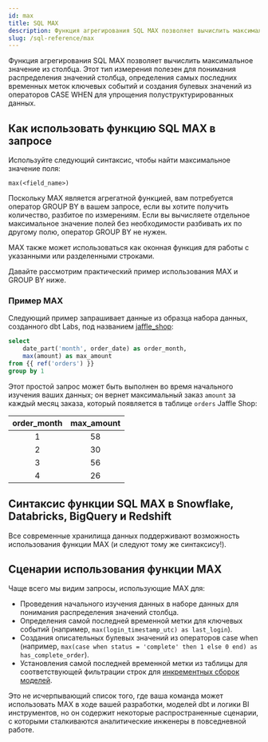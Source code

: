 ```yaml
---
id: max
title: SQL MAX
description: Функция агрегирования SQL MAX позволяет вычислить максимальное значение из столбца.
slug: /sql-reference/max
---
```


<head>
    <title>Работа с функцией SQL MAX</title>
</head>

Функция агрегирования SQL MAX позволяет вычислить максимальное значение из столбца. Этот тип измерения полезен для понимания распределения значений столбца, определения самых последних временных меток ключевых событий и создания булевых значений из операторов CASE WHEN для упрощения полуструктурированных данных.

## Как использовать функцию SQL MAX в запросе

Используйте следующий синтаксис, чтобы найти максимальное значение поля:

`max(<field_name>)`

Поскольку MAX является агрегатной функцией, вам потребуется оператор GROUP BY в вашем запросе, если вы хотите получить количество, разбитое по измерениям. Если вы вычисляете отдельное максимальное значение полей без необходимости разбивать их по другому полю, оператор GROUP BY не нужен.

MAX также может использоваться как оконная функция для работы с указанными или разделенными строками.

Давайте рассмотрим практический пример использования MAX и GROUP BY ниже.

### Пример MAX

Следующий пример запрашивает данные из образца набора данных, созданного dbt Labs, под названием [jaffle_shop](https://github.com/dbt-labs/jaffle_shop):

```sql
select
	date_part('month', order_date) as order_month,
	max(amount) as max_amount
from {{ ref('orders') }}
group by 1
```

Этот простой запрос может быть выполнен во время начального изучения ваших данных; он вернет максимальный заказ `amount` за каждый месяц заказа, который появляется в таблице `orders` Jaffle Shop:

| order_month | max_amount |
|:---:|:---:|
| 1 | 58 |
| 2 | 30 |
| 3 | 56 |
| 4 | 26 |

## Синтаксис функции SQL MAX в Snowflake, Databricks, BigQuery и Redshift

Все современные хранилища данных поддерживают возможность использования функции MAX (и следуют тому же синтаксису!).

## Сценарии использования функции MAX

Чаще всего мы видим запросы, использующие MAX для:

- Проведения начального изучения данных в наборе данных для понимания распределения значений столбца.
- Определения самой последней временной метки для ключевых событий (например, `max(login_timestamp_utc) as last_login`).
- Создания описательных булевых значений из операторов case when (например, `max(case when status = 'complete' then 1 else 0 end) as has_complete_order`).
- Установления самой последней временной метки из таблицы для соответствующей фильтрации строк для [инкрементных сборок моделей](https://docs.getdbt.com/docs/build/incremental-models).

Это не исчерпывающий список того, где ваша команда может использовать MAX в ходе вашей разработки, моделей dbt и логики BI инструментов, но он содержит некоторые распространенные сценарии, с которыми сталкиваются аналитические инженеры в повседневной работе.